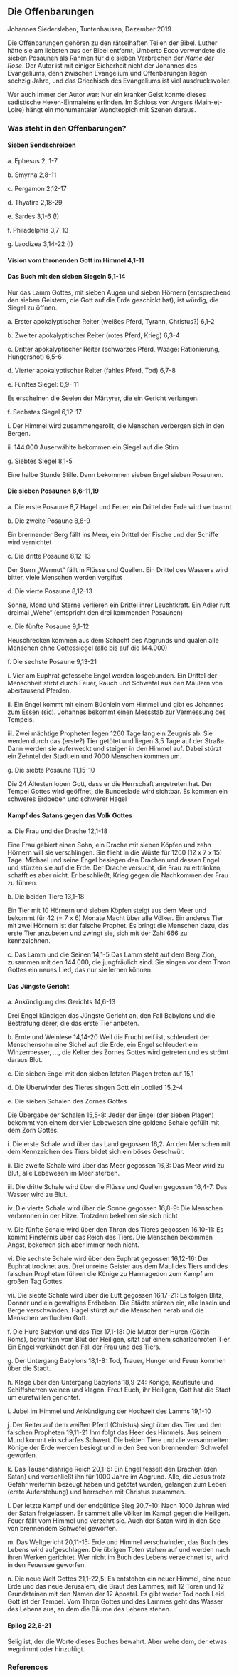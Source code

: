 
## Die Offenbarungen


Johannes Siedersleben, Tuntenhausen, Dezember 2019


Die Offenbarungen gehören zu den rätselhaften Teilen der Bibel. Luther hätte sie am liebsten aus der Bibel entfernt,
Umberto Ecco verwendete die sieben Posaunen als Rahmen für die sieben Verbrechen der *Name der Rose*. 
Der Autor ist mit einiger Sicherheit nicht der Johannes des Evangeliums, denn zwischen Evangelium und Offenbarungen 
liegen sechzig Jahre, und das Griechisch des Evangeliums ist viel ausdrucksvoller. 

Wer auch immer der Autor war: Nur ein kranker Geist konnte dieses sadistische Hexen-Einmaleins erfinden.
Im Schloss von Angers (Main-et-Loire) hängt ein monumantaler Wandteppich mit Szenen daraus.


### Was steht in den Offenbarungen?

#### Sieben Sendschreiben

a. Ephesus 2, 1-7

b. Smyrna 2,8-11

c. Pergamon 2,12-17

d. Thyatira 2,18-29

e. Sardes 3,1-6 (!)

f. Philadelphia 3,7-13

g. Laodizea 3,14-22 (!)

#### Vision vom thronenden Gott im Himmel 4,1-11

#### Das Buch mit den sieben Siegeln 5,1-14
Nur das Lamm Gottes, mit sieben Augen und sieben Hörnern (entsprechend den sieben Geistern, die Gott auf die Erde geschickt hat), 
ist würdig, die Siegel zu öffnen.

a. Erster apokalyptischer Reiter (weißes Pferd, Tyrann, Christus?) 6,1-2

b. Zweiter apokalyptischer Reiter (rotes Pferd, Krieg) 6,3-4

c. Dritter apokalyptischer Reiter (schwarzes Pferd, Waage: Rationierung, Hungersnot)
6,5-6

d. Vierter apokalyptischer Reiter (fahles Pferd, Tod) 6,7-8

e. Fünftes Siegel: 6,9- 11

Es erscheinen die Seelen der Märtyrer, die ein Gericht verlangen.

f. Sechstes Siegel 6,12-17

i. Der Himmel wird zusammengerollt, die Menschen verbergen sich in den Bergen.

ii. 144.000 Auserwählte bekommen ein Siegel auf die Stirn

g. Siebtes Siegel 8,1-5

Eine halbe Stunde Stille. Dann bekommen sieben Engel sieben Posaunen.

#### Die sieben Posaunen 8,6-11,19

a. Die erste Posaune 8,7
Hagel und Feuer, ein Drittel der Erde wird verbrannt

b. Die zweite Posaune 8,8-9

Ein brennender Berg fällt ins Meer, ein Drittel der Fische und der Schiffe wird vernichtet

c. Die dritte Posaune 8,12-13

Der Stern „Wermut“ fällt in Flüsse und Quellen. Ein Drittel des Wassers wird bitter,
viele Menschen werden vergiftet

d. Die vierte Posaune 8,12-13

Sonne, Mond und Sterne verlieren ein Drittel ihrer Leuchtkraft. Ein Adler ruft dreimal
„Wehe“ (entspricht den drei kommenden Posaunen)

e. Die fünfte Posaune 9,1-12

Heuschrecken kommen aus dem Schacht des Abgrunds und quälen alle Menschen
ohne Gottessiegel (alle bis auf die 144.000)

f. Die sechste Posaune 9,13-21

i. Vier am Euphrat gefesselte Engel werden losgebunden. Ein Drittel der
Menschheit stirbt durch Feuer, Rauch und Schwefel aus den Mäulern von
abertausend Pferden.

ii. Ein Engel kommt mit einem Büchlein vom Himmel und gibt es Johannes zum
Essen (sic). Johannes bekommt einen Messstab zur Vermessung des Tempels.

iii. Zwei mächtige Propheten legen 1260 Tage lang ein Zeugnis ab. Sie werden
durch das (erste?) Tier getötet und liegen 3,5 Tage auf der Straße. 
Dann werden sie auferweckt und steigen in den Himmel auf. Dabei stürzt ein Zehntel
der Stadt ein und 7000 Menschen kommen um.

g. Die siebte Posaune 11,15-10

Die 24 Ältesten loben Gott, dass er die Herrschaft angetreten hat. Der Tempel Gottes
wird geöffnet, die Bundeslade wird sichtbar. Es kommen ein schweres Erdbeben und
schwerer Hagel

#### Kampf des Satans gegen das Volk Gottes

a. Die Frau und der Drache 12,1-18

Eine Frau gebiert einen Sohn, ein Drache mit sieben Köpfen und zehn Hörnern will
sie verschlingen. Sie flieht in die Wüste für 1260 (12 x 7 x 15) Tage. Michael und seine
Engel besiegen den Drachen und dessen Engel und stürzen sie auf die Erde. 
Der Drache versucht, die Frau zu ertränken, schafft es aber nicht. Er beschließt, Krieg gegen
die Nachkommen der Frau zu führen.

b. Die beiden Tiere 13,1-18

Ein Tier mit 10 Hörnern und sieben Köpfen steigt aus dem Meer und bekommt für 42
(= 7 x 6) Monate Macht über alle Völker. Ein anderes Tier mit zwei Hörnern ist der
falsche Prophet. Es bringt die Menschen dazu, das erste Tier anzubeten und zwingt
sie, sich mit der Zahl 666 zu kennzeichnen.

c. Das Lamm und die Seinen 14,1-5
Das Lamm steht auf dem Berg Zion, zusammen mit den 144.000, die jungfräulich
sind. Sie singen vor dem Thron Gottes ein neues Lied, das nur sie lernen können.

#### Das Jüngste Gericht

a. Ankündigung des Gerichts 14,6-13

Drei Engel kündigen das Jüngste Gericht an, den Fall Babylons und die Bestrafung derer, die das erste Tier anbeten.

b. Ernte und Weinlese 14,14-20
Weil die Frucht reif ist, schleudert der Menschensohn eine Sichel auf die Erde, ein
Engel schleudert ein Winzermesser, …, die Kelter des Zornes Gottes wird getreten
und es strömt daraus Blut.

c. Die sieben Engel mit den sieben letzten Plagen treten auf 15,1

d. Die Überwinder des Tieres singen Gott ein Loblied 15,2-4

e. Die sieben Schalen des Zornes Gottes

Die Übergabe der Schalen 15,5-8: Jeder der Engel (der sieben Plagen) bekommt von
einem der vier Lebewesen eine goldene Schale gefüllt mit dem Zorn Gottes.

<p style="margin-left:100px;">

i. Die erste Schale wird über das Land gegossen 16,2: 
An den Menschen mit dem Kennzeichen des Tiers bildet sich ein böses Geschwür.

ii. Die zweite Schale wird über das Meer gegossen 16,3: 
Das Meer wird zu Blut, alle Lebewesen im Meer sterben.

iii. Die dritte Schale wird über die Flüsse und Quellen gegossen 16,4-7: 
Das Wasser wird zu Blut.

iv. Die vierte Schale wird über die Sonne gegossen 16,8-9:
Die Menschen verbrennen in der Hitze. Trotzdem bekehren sie sich nicht

v. Die fünfte Schale wird über den Thron des Tieres gegossen 16,10-11:
Es kommt Finsternis über das Reich des Tiers. Die Menschen bekommen
Angst, bekehren sich aber immer noch nicht.

vi. Die sechste Schale wird über den Euphrat gegossen 16,12-16:
Der Euphrat trocknet aus. Drei unreine Geister aus dem Maul des Tiers und
des falschen Propheten führen die Könige zu Harmagedon zum Kampf am
großen Tag Gottes.

vii. Die siebte Schale wird über die Luft gegossen 16,17-21:
Es folgen Blitz, Donner und ein gewaltiges Erdbeben. Die Städte stürzen ein,
alle Inseln und Berge verschwinden. Hagel stürzt auf die Menschen herab
und die Menschen verfluchen Gott.

</p>

f. Die Hure Babylon und das Tier 17,1-18:
Die Mutter der Huren (Göttin Roms), betrunken vom Blut der Heiligen, sitzt auf einem scharlachroten Tier. 
Ein Engel verkündet den Fall der Frau und des Tiers.

g. Der Untergang Babylons 18,1-8: 
Tod, Trauer, Hunger und Feuer kommen über die Stadt.

h. Klage über den Untergang Babylons 18,9-24: 
Könige, Kaufleute und Schiffsherren weinen und klagen. Freut Euch, ihr Heiligen,
Gott hat die Stadt um euretwillen gerichtet.

i. Jubel im Himmel und Ankündigung der Hochzeit des Lamms 19,1-10

j. Der Reiter auf dem weißen Pferd (Christus) siegt über das Tier und den falschen Propheten 19,11-21
Ihm folgt das Heer des Himmels. Aus seinem Mund kommt ein scharfes Schwert. Die
beiden Tiere und die versammelten Könige der Erde werden besiegt und in den See
von brennendem Schwefel geworfen.

k. Das Tausendjährige Reich 20,1-6: Ein Engel fesselt den Drachen (den Satan) und verschließt ihn für 1000 Jahre im Abgrund. 
Alle, die Jesus trotz Gefahr weiterhin bezeugt haben und getötet wurden, gelangen zum Leben (erste Auferstehung) und herrschen mit Christus zusammen.

l. Der letzte Kampf und der endgültige Sieg 20,7-10: 
Nach 1000 Jahren wird der Satan freigelassen. Er sammelt alle Völker im Kampf gegen die Heiligen. 
Feuer fällt vom Himmel und verzehrt sie. Auch der Satan wird in
den See von brennendem Schwefel geworfen.

m. Das Weltgericht 20,11-15: 
Erde und Himmel verschwinden, das Buch des Lebens wird aufgeschlagen. 
Die übrigen Toten stehen auf und werden nach ihren Werken gerichtet. Wer nicht im Buch
des Lebens verzeichnet ist, wird in den Feuersee geworfen.

n. Die neue Welt Gottes 21,1-22,5: 
Es entstehen ein neuer Himmel, eine neue Erde und das neue Jerusalem, die Braut
des Lammes, mit 12 Toren und 12 Grundsteinen mit den Namen der 12 Apostel. Es
gibt weder Tod noch Leid. Gott ist der Tempel. Vom Thron Gottes und des Lammes
geht das Wasser des Lebens aus, an dem die Bäume des Lebens stehen.

#### Epilog 22,6-21

Selig ist, der die Worte dieses Buches bewahrt. Aber wehe dem, der etwas wegnimmt oder hinzufügt.

### References


